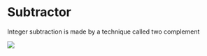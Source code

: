 # Subtractor

Integer subtraction is made by a technique called two complement

<img src="https://latex.codecogs.com/gif.latex?- a_1...a_n = \hat{a_1}...\hat{a_n}" /> 
